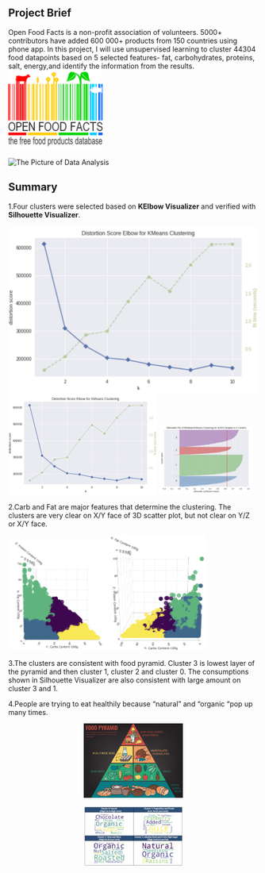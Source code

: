 ## Project Brief

Open Food Facts is a non-profit association of volunteers. 5000+ contributors have added 600 000+ products from 150 countries using phone app. In this project, I will use unsupervised learning to cluster 44304 food datapoints based on 5 selected features- fat, carbohydrates, proteins,	salt, energy,and identify the information from the results.
<img src="https://github.com/brenda751024/Unsupervised-Learning-Open-Food-Facts.github.io/blob/master/openfoodfacts.jpeg" width="190">

![The Picture of Data Analysis](https://blog.alexa.com/wp-content/uploads/2014/11/Data-Science_FB.jpeg)
## Summary

1.Four clusters were selected based on **KElbow Visualizer** and verified with **Silhouette Visualizer**.

![KElbow](https://github.com/brenda751024/Unsupervised-Learning-Open-Food-Facts.github.io/blob/master/KElbow.png)
<img src="https://github.com/brenda751024/Unsupervised-Learning-Open-Food-Facts.github.io/blob/master/KElbow.png" width="300"> <img src="https://github.com/brenda751024/assets/blob/master/Silhouette.png" width="190">

2.Carb and Fat are major features that determine the clustering. The clusters are very clear on X/Y face of 3D scatter plot, but not clear on Y/Z or X/Y face.

<img src="https://github.com/brenda751024/assets/blob/master/3D_XY.png" width="200"><img src="https://github.com/brenda751024/assets/blob/master/3D_YZ.png" width="200">

3.The clusters are consistent with food pyramid. Cluster 3 is lowest layer of the pyramid and then cluster 1, cluster 2 and cluster 0. The consumptions shown in Silhouette Visualizer are also consistent with large amount on cluster 3 and 1. 

4.People are trying to eat healthily because “natural” and “organic “pop up many times.

<p align="center">
<img src="https://github.com/brenda751024/assets/blob/master/food%20pyramind.png" width="200">
<p align="center">
<img src="https://github.com/brenda751024/assets/blob/master/WordCloud.png" width="200">

